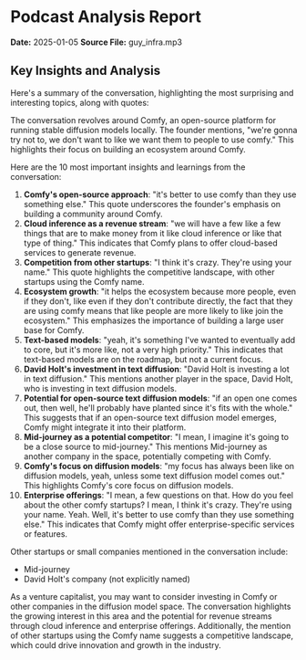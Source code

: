 # Podcast Analysis Report
**Date:** 2025-01-05
**Source File:** guy_infra.mp3

## Key Insights and Analysis

Here's a summary of the conversation, highlighting the most surprising and interesting topics, along with quotes:

The conversation revolves around Comfy, an open-source platform for running stable diffusion models locally. The founder mentions, "we're gonna try not to, we don't want to like we want them to people to use comfy." This highlights their focus on building an ecosystem around Comfy.

Here are the 10 most important insights and learnings from the conversation:

1. **Comfy's open-source approach**: "it's better to use comfy than they use something else." This quote underscores the founder's emphasis on building a community around Comfy.
2. **Cloud inference as a revenue stream**: "we will have a few like a few things that are to make money from it like cloud inference or like that type of thing." This indicates that Comfy plans to offer cloud-based services to generate revenue.
3. **Competition from other startups**: "I think it's crazy. They're using your name." This quote highlights the competitive landscape, with other startups using the Comfy name.
4. **Ecosystem growth**: "it helps the ecosystem because more people, even if they don't, like even if they don't contribute directly, the fact that they are using comfy means that like people are more likely to like join the ecosystem." This emphasizes the importance of building a large user base for Comfy.
5. **Text-based models**: "yeah, it's something I've wanted to eventually add to core, but it's more like, not a very high priority." This indicates that text-based models are on the roadmap, but not a current focus.
6. **David Holt's investment in text diffusion**: "David Holt is investing a lot in text diffusion." This mentions another player in the space, David Holt, who is investing in text diffusion models.
7. **Potential for open-source text diffusion models**: "if an open one comes out, then well, he'll probably have planted since it's fits with the whole." This suggests that if an open-source text diffusion model emerges, Comfy might integrate it into their platform.
8. **Mid-journey as a potential competitor**: "I mean, I imagine it's going to be a close source to mid-journey." This mentions Mid-journey as another company in the space, potentially competing with Comfy.
9. **Comfy's focus on diffusion models**: "my focus has always been like on diffusion models, yeah, unless some text diffusion model comes out." This highlights Comfy's core focus on diffusion models.
10. **Enterprise offerings**: "I mean, a few questions on that. How do you feel about the other comfy startups? I mean, I think it's crazy. They're using your name. Yeah. Well, it's better to use comfy than they use something else." This indicates that Comfy might offer enterprise-specific services or features.

Other startups or small companies mentioned in the conversation include:

* Mid-journey
* David Holt's company (not explicitly named)

As a venture capitalist, you may want to consider investing in Comfy or other companies in the diffusion model space. The conversation highlights the growing interest in this area and the potential for revenue streams through cloud inference and enterprise offerings. Additionally, the mention of other startups using the Comfy name suggests a competitive landscape, which could drive innovation and growth in the industry.

